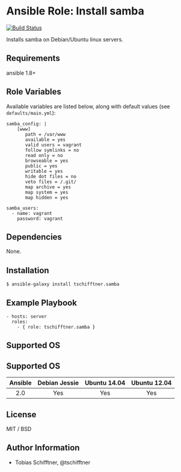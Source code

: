 # Ansible Role: Install samba

[![Build Status](https://travis-ci.org/tschifftner/ansible-role-samba.svg)](https://travis-ci.org/tschifftner/ansible-role-samba)

Installs samba on Debian/Ubuntu linux servers.

## Requirements

ansible 1.8+

## Role Variables

Available variables are listed below, along with default values (see `defaults/main.yml`):

```
samba_config: |
    [www]
       path = /var/www
       available = yes
       valid users = vagrant
       follow symlinks = no
       read only = no
       browseable = yes
       public = yes
       writable = yes
       hide dot files = no
       veto files = /.git/
       map archive = yes
       map system = yes
       map hidden = yes
       
samba_users:
  - name: vagrant
    password: vagrant

```

## Dependencies

None.

## Installation

```
$ ansible-galaxy install tschifftner.samba
```

## Example Playbook

    - hosts: server
      roles:
        - { role: tschifftner.samba }

## Supported OS
## Supported OS
Ansible          | Debian Jessie    | Ubuntu 14.04    | Ubuntu 12.04
:--------------: | :--------------: | :-------------: | :-------------: 
2.0              | Yes              | Yes             | Yes


## License

MIT / BSD

## Author Information

 - Tobias Schifftner, @tschifftner